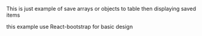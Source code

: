 This is just example of save arrays or objects to table then displaying saved items


this example use React-bootstrap for basic design

